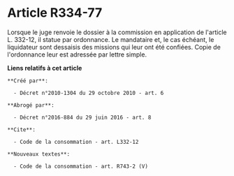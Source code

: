 # Article R334-77

Lorsque le juge renvoie le dossier à la commission en application de l'article L. 332-12, il statue par ordonnance. Le
mandataire et, le cas échéant, le liquidateur sont dessaisis des missions qui leur ont été confiées. Copie de l'ordonnance
leur est adressée par lettre simple.

**Liens relatifs à cet article**

	**Créé par**:

	  - Décret n°2010-1304 du 29 octobre 2010 - art. 6

	**Abrogé par**:

	  - Décret n°2016-884 du 29 juin 2016 - art. 8

	**Cite**:

	  - Code de la consommation - art. L332-12

	**Nouveaux textes**:

	  - Code de la consommation - art. R743-2 (V)
